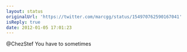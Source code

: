 ```yaml
---
layout: status
originalUrl: 'https://twitter.com/marcgg/status/154970762590167041'
isReply: true
date: 2012-01-05 17:01:23
---
```


@ChezStef You have to sometimes

